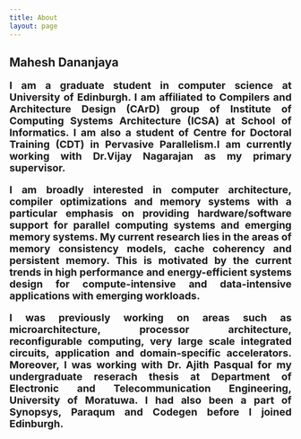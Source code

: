 ```yaml
---
title: About
layout: page
---
```

<h2>Mahesh Dananjaya</h2>

<body>
<font size="4">
<p align="justify"><strong>I am a graduate student in computer science at <a style="text-decoration:none" href="https://www.ed.ac.uk/">University of Edinburgh</a>. I am affiliated to <a style="text-decoration:none" href="http://www.icsa.informatics.ed.ac.uk/compilers/">Compilers and Architecture Design (CArD)</a> group of <a style="text-decoration:none" href="http://web.inf.ed.ac.uk/icsa/">Institute of Computing Systems Architecture (ICSA)</a> at School of  <a style="text-decoration:none" href="http://www.inf.ed.ac.uk/">Informatics</a>. I am also a student of Centre for Doctoral Training (CDT) in <a style="text-decoration:none" href="http://web.inf.ed.ac.uk/infweb/student-services/cdt/pervasive-parallelism">Pervasive Parallelism</a>.I am currently working with <a style="text-decoration:none" href="http://homepages.inf.ed.ac.uk/vnagaraj/">Dr.Vijay Nagarajan</a> as my primary supervisor.</strong></p>

<p align="justify"><strong> I am broadly interested in computer architecture, compiler optimizations and memory systems with a particular emphasis on providing hardware/software support for parallel computing systems and emerging memory systems. My current research lies in the areas of <b>memory consistency models</b>, <b>cache coherency</b> and <b>persistent memory</b>. This is motivated by the current trends in high performance and energy-efficient systems design for compute-intensive and data-intensive applications with emerging workloads.</strong></p> 
 
<p align="justify"><strong>I was previously working on areas such as microarchitecture, processor architecture, reconfigurable computing, very large scale integrated circuits, application and domain-specific accelerators. Moreover, I was working with <a style="text-decoration:none" href="http://www.ent.mrt.ac.lk/~pasqual/">Dr. Ajith Pasqual</a> for my undergraduate reserach thesis at Department of Electronic and Telecommunication Engineering, University of Moratuwa. I had also been a part of Synopsys, Paraqum and Codegen before I joined Edinburgh. </strong></p>
</font>

<p hidden>I am currently live in Edinburgh, one of the most beautiful cities around the world.
![Profile Image]({{ site.url }}/{{ site.cover }})
</p>

</body>
